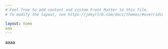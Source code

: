 ```yaml
---
# Feel free to add content and custom Front Matter to this file.
# To modify the layout, see https://jekyllrb.com/docs/themes/#overriding-theme-defaults

layout: home
aaa
---
```

aaaa
